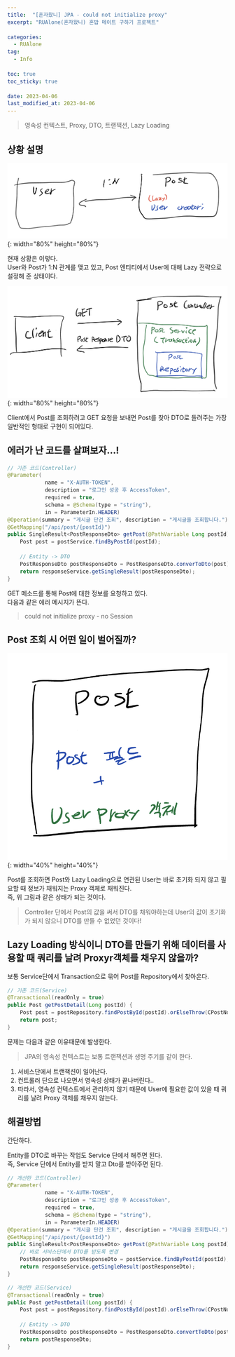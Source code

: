 ```yaml
---
title:  "[혼자왔니] JPA - could not initialize proxy"
excerpt: "RUAlone(혼자왔니) 혼밥 메이트 구하기 프로젝트"

categories:
  - RUAlone
tag:
  - Info

toc: true
toc_sticky: true

date: 2023-04-06
last_modified_at: 2023-04-06
---
```

> 영속성 컨텍스트, Proxy, DTO, 트랜잭션, Lazy Loading

## 상황 설명
![image](/assets/images/RUAlone/3-1.jpeg){: width="80%" height="80%"}

현재 상황은 이렇다.  
User와 Post가 1:N 관계를 맺고 있고, Post 엔티티에서 User에 대해 Lazy 전략으로 설정해 준 상태이다.  

![image](/assets/images/RUAlone/3-2.jpeg){: width="80%" height="80%"}

Client에서 Post를 조회하려고 GET 요청을 보내면 Post를 찾아 DTO로 돌려주는 가장 일반적인 형태로 구현이 되어있다.  


## 에러가 난 코드를 살펴보자...!
```java
// 기존 코드(Controller)
@Parameter(
            name = "X-AUTH-TOKEN",
            description = "로그인 성공 후 AccessToken",
            required = true,
            schema = @Schema(type = "string"),
            in = ParameterIn.HEADER)
@Operation(summary = "게시글 단건 조회", description = "게시글을 조회합니다.")
@GetMapping("/api/post/{postId}")
public SingleResult<PostResponseDto> getPost(@PathVariable Long postId) {
	Post post = postService.findByPostId(postId);

	// Entity -> DTO
	PostResponseDto postResponseDto = PostResponseDto.converToDto(post);
	return responseService.getSingleResult(postResponseDto);
}
```

GET 메소드를 통해 Post에 대한 정보를 요청하고 있다.  
다음과 같은 에러 메시지가 뜬다.  

> could not initialize proxy - no Session  


## Post 조회 시 어떤 일이 벌어질까?
![image](/assets/images/RUAlone/3-3.jpeg){: width="40%" height="40%"}

Post를 조회하면 Post와 Lazy Loading으로 연관된 User는 바로 초기화 되지 않고 필요할 때 정보가 채워지는 Proxy 객체로 채워진다.  
즉, 위 그림과 같은 상태가 되는 것이다.  

> Controller 단에서 Post의 값을 써서 DTO를 채워야하는데 User의 값이 초기화가 되지 않으니 DTO를 만들 수 없었던 것이다!  


## Lazy Loading 방식이니 DTO를 만들기 위해 데이터를 사용할 때 쿼리를 날려 Proxyr객체를 채우지 않을까?
보통 Service단에서 Transaction으로 묶어 Post를 Repository에서 찾아온다.  

```java
// 기존 코드(Service)
@Transactional(readOnly = true)
public Post getPostDetail(Long postId) { 
    Post post = postRepository.findPostById(postId).orElseThrow(CPostNotFoundException::new);
    return post;
}
```

문제는 다음과 같은 이유때문에 발생한다.  


> JPA의 영속성 컨텍스트는 보통 트랜잭션과 생명 주기를 같이 한다.  

1. 서비스단에서 트랜잭션이 일어난다.
2. 컨트롤러 단으로 나오면서 영속성 상태가 끝나버린다..
3. 따라서, 영속성 컨텍스트에서 관리하지 않기 때문에 User에 필요한 값이 있을 때 쿼리를 날려 Proxy 객체를 채우지 않는다.


## 해결방법
간단하다.  

Entity를 DTO로 바꾸는 작업도 Service 단에서 해주면 된다.  
즉, Service 단에서 Entity를 받지 말고 Dto를 받아주면 된다.  

```java
// 개선한 코드(Controller)
@Parameter(
            name = "X-AUTH-TOKEN",
            description = "로그인 성공 후 AccessToken",
            required = true,
            schema = @Schema(type = "string"),
            in = ParameterIn.HEADER)
@Operation(summary = "게시글 단건 조회", description = "게시글을 조회합니다.")
@GetMapping("/api/post/{postId}")
public SingleResult<PostResponseDto> getPost(@PathVariable Long postId) {
	// 바로 서비스단에서 DTO를 받도록 변경
	PostResponseDto postResponseDto = postService.findByPostId(postId);
	return responseService.getSingleResult(postResponseDto);
}
```

```java
// 개선한 코드(Service)
@Transactional(readOnly = true)
public Post getPostDetail(Long postId) { 
    Post post = postRepository.findPostById(postId).orElseThrow(CPostNotFoundException::new);
	
    // Entity -> DTO
    PostResponseDto postResponseDto = PostResponseDto.convertToDto(post);
    return postResponseDto;
}
```